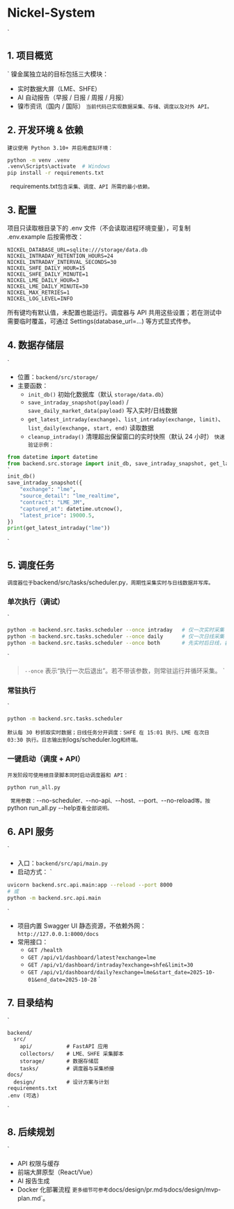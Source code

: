 # Nickel-System
`
## 1. 项目概览
`
镍金属独立站的目标包括三大模块：
- 实时数据大屏（LME、SHFE）
- AI 自动报告（早报 / 日报 / 周报 / 月报）
- 镍市资讯（国内 / 国际）
`
当前代码已实现数据采集、存储、调度以及对外 API。
`
## 2. 开发环境 & 依赖
`
建议使用 Python 3.10+ 并启用虚拟环境：
`
```bash
python -m venv .venv
.venv\Scripts\activate  # Windows
pip install -r requirements.txt
```
`
`requirements.txt` 包含采集、调度、API 所需的最小依赖。
`
## 3. 配置

项目只读取根目录下的 .env 文件（不会读取进程环境变量），可复制 .env.example 后按需修改：

```
NICKEL_DATABASE_URL=sqlite:///storage/data.db
NICKEL_INTRADAY_RETENTION_HOURS=24
NICKEL_INTRADAY_INTERVAL_SECONDS=30
NICKEL_SHFE_DAILY_HOUR=15
NICKEL_SHFE_DAILY_MINUTE=1
NICKEL_LME_DAILY_HOUR=3
NICKEL_LME_DAILY_MINUTE=30
NICKEL_MAX_RETRIES=1
NICKEL_LOG_LEVEL=INFO
```

所有键均有默认值，未配置也能运行。调度器与 API 共用这些设置；若在测试中需要临时覆盖，可通过 Settings(database_url=...) 等方式显式传参。
## 4. 数据存储层
`
- 位置：`backend/src/storage/`
- 主要函数：
  - `init_db()` 初始化数据库（默认 `storage/data.db`）
  - `save_intraday_snapshot(payload)` / `save_daily_market_data(payload)` 写入实时/日线数据
  - `get_latest_intraday(exchange)`、`list_intraday(exchange, limit)`、`list_daily(exchange, start, end)` 读取数据
  - `cleanup_intraday()` 清理超出保留窗口的实时快照（默认 24 小时）
`
快速验证示例：
`
```python
from datetime import datetime
from backend.src.storage import init_db, save_intraday_snapshot, get_latest_intraday
`
init_db()
save_intraday_snapshot({
    "exchange": "lme",
    "source_detail": "lme_realtime",
    "contract": "LME_3M",
    "captured_at": datetime.utcnow(),
    "latest_price": 19000.5,
})
print(get_latest_intraday("lme"))
```
`
## 5. 调度任务
`
调度器位于 `backend/src/tasks/scheduler.py`，周期性采集实时与日线数据并写库。
`
### 单次执行（调试）
`
```bash
python -m backend.src.tasks.scheduler --once intraday   # 仅一次实时采集
python -m backend.src.tasks.scheduler --once daily      # 仅一次日线采集
python -m backend.src.tasks.scheduler --once both       # 先实时后日线，各执行一次
```
`
> `--once` 表示“执行一次后退出”。若不带该参数，则常驻运行并循环采集。
`
### 常驻执行
`
```bash
python -m backend.src.tasks.scheduler
```
`
默认每 30 秒抓取实时数据；日线任务分开调度：SHFE 在 15:01 执行、LME 在次日 03:30 执行。日志输出到 `logs/scheduler.log` 和终端。
`
### 一键启动（调度 + API）
`
开发阶段可使用根目录脚本同时启动调度器和 API：
`
```bash
python run_all.py
```
`
常用参数：`--no-scheduler`、`--no-api`、`--host`、`--port`、`--no-reload` 等。按 `python run_all.py --help` 查看全部说明。
`
## 6. API 服务
`
- 入口：`backend/src/api/main.py`
- 启动方式：
`
```bash
uvicorn backend.src.api.main:app --reload --port 8000
# 或
python -m backend.src.api.main
```
`
- 项目内置 Swagger UI 静态资源，不依赖外网：`http://127.0.0.1:8000/docs`
- 常用接口：
  - `GET /health`
  - `GET /api/v1/dashboard/latest?exchange=lme`
  - `GET /api/v1/dashboard/intraday?exchange=shfe&limit=30`
  - `GET /api/v1/dashboard/daily?exchange=lme&start_date=2025-10-01&end_date=2025-10-28`
`
## 7. 目录结构
`
```
backend/
  src/
    api/           # FastAPI 应用
    collectors/    # LME、SHFE 采集脚本
    storage/       # 数据存储层
    tasks/         # 调度器与采集桥接
docs/
  design/          # 设计方案与计划
requirements.txt
.env (可选)
```
`
## 8. 后续规划
`
- API 权限与缓存
- 前端大屏原型（React/Vue）
- AI 报告生成
- Docker 化部署流程
`
更多细节可参考 `docs/design/pr.md` 与 `docs/design/mvp-plan.md`。

